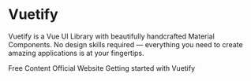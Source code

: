 # Vuetify

Vuetify is a Vue UI Library with beautifully handcrafted Material Components. No design skills required — everything you need to create amazing applications is at your fingertips.

<ResourceGroupTitle>Free Content</ResourceGroupTitle>
<BadgeLink colorScheme='blue' badgeText='Official Website' href='https://vuetifyjs.com/en/'>Official Website</BadgeLink>
<BadgeLink colorScheme='blue' badgeText='Getting Started' href='https://vuetifyjs.com/en/getting-started/installation/'>Getting started with Vuetify</BadgeLink>
